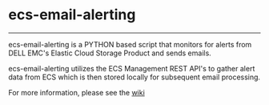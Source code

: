 # ecs-email-alerting
--------------------------------------------------------------------------------------------------------------------
ecs-email-alerting is a PYTHON based script that monitors for alerts from  DELL EMC's Elastic Cloud Storage Product
and sends emails.

ecs-email-alerting utilizes the ECS Management REST API's to gather alert data from ECS which is then
stored locally for subsequent email processing.  

For more information, please see the [wiki](https://github.com/OohDark30/ecs-email-alerting/wiki)



